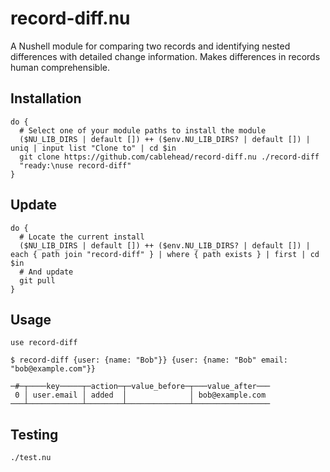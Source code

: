 # record-diff.nu

A Nushell module for comparing two records and identifying nested differences
with detailed change information. Makes differences in records human
comprehensible.

## Installation

```nushell
do {
  # Select one of your module paths to install the module
  ($NU_LIB_DIRS | default []) ++ ($env.NU_LIB_DIRS? | default []) | uniq | input list "Clone to" | cd $in
  git clone https://github.com/cablehead/record-diff.nu ./record-diff
  "ready:\nuse record-diff"
}
```

## Update

```nushell
do {
  # Locate the current install
  ($NU_LIB_DIRS | default []) ++ ($env.NU_LIB_DIRS? | default []) | each { path join "record-diff" } | where { path exists } | first | cd $in
  # And update
  git pull
}
```

## Usage

```nushell
use record-diff

$ record-diff {user: {name: "Bob"}} {user: {name: "Bob" email: "bob@example.com"}}

─#─┬────key─────┬─action─┬─value_before─┬───value_after───
 0 │ user.email │ added  │              │ bob@example.com
───┴────────────┴────────┴──────────────┴─────────────────
```

## Testing

```
./test.nu
```
